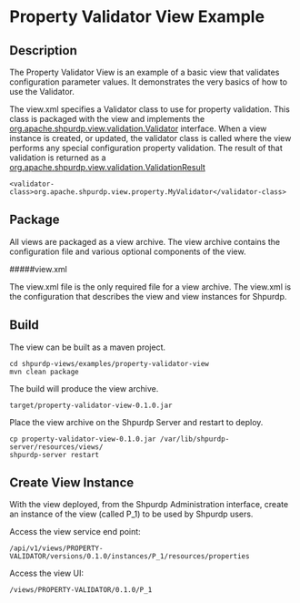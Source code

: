 <!---
Licensed to the Apache Software Foundation (ASF) under one or more
contributor license agreements.  See the NOTICE file distributed with
this work for additional information regarding copyright ownership.
The ASF licenses this file to You under the Apache License, Version 2.0
(the "License"); you may not use this file except in compliance with
the License.  You may obtain a copy of the License at [http://www.apache.org/licenses/LICENSE-2.0](http://www.apache.org/licenses/LICENSE-2.0)

Unless required by applicable law or agreed to in writing, software
distributed under the License is distributed on an "AS IS" BASIS,
WITHOUT WARRANTIES OR CONDITIONS OF ANY KIND, either express or implied.
See the License for the specific language governing permissions and
limitations under the License.
-->

Property Validator View Example
======

Description
-----
The Property Validator View is an example of a basic view that validates configuration parameter values.
It demonstrates the very basics of how to use the Validator.

The view.xml specifies a Validator class to use for property validation. This class is packaged with the view
and implements the [org.apache.shpurdp.view.validation.Validator](https://github.com/apache/shpurdp/blob/trunk/shpurdp-views/src/main/java/org/apache/shpurdp/view/validation/Validator.java)
interface. When a view instance is created, or updated, the validator class is called where
the view performs any special configuration property validation. The result of that validation is returned as a
[org.apache.shpurdp.view.validation.ValidationResult](https://github.com/apache/shpurdp/blob/trunk/shpurdp-views/src/main/java/org/apache/shpurdp/view/validation/ValidationResult.java)

    <validator-class>org.apache.shpurdp.view.property.MyValidator</validator-class>

Package
-----
All views are packaged as a view archive. The view archive contains the configuration
file and various optional components of the view.

#####view.xml

The view.xml file is the only required file for a view archive.  The view.xml is the configuration that describes the view and view instances for Shpurdp.

Build
-----

The view can be built as a maven project.

    cd shpurdp-views/examples/property-validator-view
    mvn clean package

The build will produce the view archive.

    target/property-validator-view-0.1.0.jar

Place the view archive on the Shpurdp Server and restart to deploy.    

    cp property-validator-view-0.1.0.jar /var/lib/shpurdp-server/resources/views/
    shpurdp-server restart
    
Create View Instance
-----

With the view deployed, from the Shpurdp Administration interface,
create an instance of the view (called P_1) to be used by Shpurdp users.

Access the view service end point:

    /api/v1/views/PROPERTY-VALIDATOR/versions/0.1.0/instances/P_1/resources/properties

Access the view UI:

    /views/PROPERTY-VALIDATOR/0.1.0/P_1
